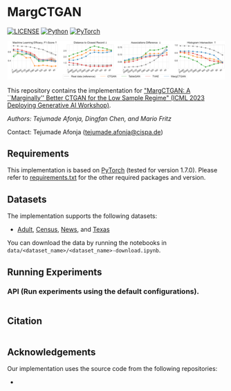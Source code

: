 # MargCTGAN
[![LICENSE](https://img.shields.io/badge/license-MIT-green?style=flat-square)](LICENSE)
[![Python](https://img.shields.io/badge/python-3.6-blue.svg?style=flat-square)](https://www.python.org/)
[![PyTorch](https://img.shields.io/badge/PyTorch-1.7.0-orange)](https://pytorch.org/)

![image](metrics_averaged.png)

This repository contains the implementation for ["MargCTGAN: A ``Marginally'' Better CTGAN for the Low Sample Regime" (ICML 2023 Deploying Generative AI Workshop)]().

*Authors: Tejumade Afonja, Dingfan Chen, and Mario Fritz*

Contact: Tejumade Afonja ([tejumade.afonja@cispa.de](mailto:tejumade.afonja@cispa.de))


## Requirements
This implementation is based on [PyTorch](https://www.anaconda.com/download/) (tested for version 1.7.0). Please refer to [requirements.txt](requirements.txt) for the other required packages and version.  

## Datasets
The implementation supports the following datasets:
- [Adult](), [Census](), [News](), and [Texas]()

You can download the data by running the notebooks in `data/<dataset_name>/<dataset_name>-download.ipynb`.

## Running Experiments
### API (Run experiments using the default configurations).
``` \ 
```

## Citation
```bibtex

```

## Acknowledgements
Our implementation uses the source code from the following repositories:
- []()
